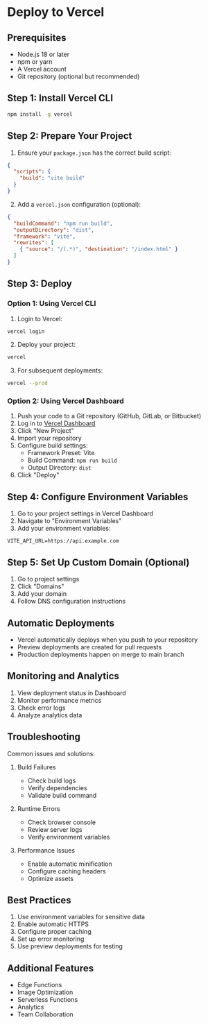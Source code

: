 # Deploy to Vercel

## Prerequisites
- Node.js 18 or later
- npm or yarn
- A Vercel account
- Git repository (optional but recommended)

## Step 1: Install Vercel CLI
```bash
npm install -g vercel
```

## Step 2: Prepare Your Project
1. Ensure your `package.json` has the correct build script:
```json
{
  "scripts": {
    "build": "vite build"
  }
}
```

2. Add a `vercel.json` configuration (optional):
```json
{
  "buildCommand": "npm run build",
  "outputDirectory": "dist",
  "framework": "vite",
  "rewrites": [
    { "source": "/(.*)", "destination": "/index.html" }
  ]
}
```

## Step 3: Deploy

### Option 1: Using Vercel CLI
1. Login to Vercel:
```bash
vercel login
```

2. Deploy your project:
```bash
vercel
```

3. For subsequent deployments:
```bash
vercel --prod
```

### Option 2: Using Vercel Dashboard
1. Push your code to a Git repository (GitHub, GitLab, or Bitbucket)
2. Log in to [Vercel Dashboard](https://vercel.com/dashboard)
3. Click "New Project"
4. Import your repository
5. Configure build settings:
   - Framework Preset: Vite
   - Build Command: `npm run build`
   - Output Directory: `dist`
6. Click "Deploy"

## Step 4: Configure Environment Variables
1. Go to your project settings in Vercel Dashboard
2. Navigate to "Environment Variables"
3. Add your environment variables:
```
VITE_API_URL=https://api.example.com
```

## Step 5: Set Up Custom Domain (Optional)
1. Go to project settings
2. Click "Domains"
3. Add your domain
4. Follow DNS configuration instructions

## Automatic Deployments
- Vercel automatically deploys when you push to your repository
- Preview deployments are created for pull requests
- Production deployments happen on merge to main branch

## Monitoring and Analytics
1. View deployment status in Dashboard
2. Monitor performance metrics
3. Check error logs
4. Analyze analytics data

## Troubleshooting
Common issues and solutions:

1. Build Failures
   - Check build logs
   - Verify dependencies
   - Validate build command

2. Runtime Errors
   - Check browser console
   - Review server logs
   - Verify environment variables

3. Performance Issues
   - Enable automatic minification
   - Configure caching headers
   - Optimize assets

## Best Practices
1. Use environment variables for sensitive data
2. Enable automatic HTTPS
3. Configure proper caching
4. Set up error monitoring
5. Use preview deployments for testing

## Additional Features
- Edge Functions
- Image Optimization
- Serverless Functions
- Analytics
- Team Collaboration